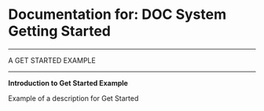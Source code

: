 # Documentation for: DOC System Getting Started

---

A GET STARTED EXAMPLE

---

**Introduction to Get Started Example**

Example of a description for Get Started
